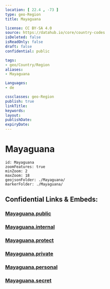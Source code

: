 ```yaml
---
location: [ 22.4 , -73 ] 
type: geo-Region
title: Mayaguana

license: CC BY-SA 4.0
source: https://datahub.io/core/country-codes
isDeleted: false
isReadOnly: false
draft: false
confidential: public

tags:
- geo/Country/Region
aliases:
- Mayaguana

Languages:
- de

cssclasses: geo-Region
publish: true
linkTitle: 
keywords: 
layout: 
publishDate: 
expiryDate: 
---
```


# Mayaguana

```leaflet
id: Mayaguana
zoomFeatures: true 
minZoom: 2 
maxZoom: 18
geojsonFolder: ./Mayaguana/
markerFolder: ./Mayaguana/
```


## Confidential Links & Embeds: 

### [Mayaguana.public](/_public/\Earth\Continent\America~Caribbean\Bahamas\Districts~BahamasMayaguana.public.md) 

### [Mayaguana.internal](/_internal/\Earth\Continent\America~Caribbean\Bahamas\Districts~BahamasMayaguana.internal.md) 

### [Mayaguana.protect](/_protect/\Earth\Continent\America~Caribbean\Bahamas\Districts~BahamasMayaguana.protect.md) 

### [Mayaguana.private](/_private/\Earth\Continent\America~Caribbean\Bahamas\Districts~BahamasMayaguana.private.md) 

### [Mayaguana.personal](/_personal/\Earth\Continent\America~Caribbean\Bahamas\Districts~BahamasMayaguana.personal.md) 

### [Mayaguana.secret](/_secret/\Earth\Continent\America~Caribbean\Bahamas\Districts~BahamasMayaguana.secret.md)


